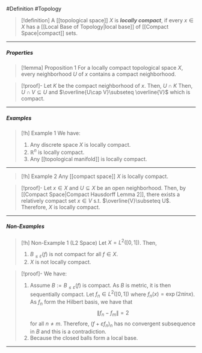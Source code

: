 #Definition #Topology 

> [!definition]
> A [[topological space]] $X$ is ***locally compact***, if every $x\in X$ has a [[Local Base of Topology|local base]] of [[Compact Space|compact]] sets.
---
##### Properties
> [!lemma] Proposition 1
> For a locally compact topological space $X$, every neighborhood $U$ of $x$ contains a compact neighborhood.

> [!proof]-
> Let $K$ be the compact neighborhood of $x$. Then, $U\cap K$
> Then, $U\cap V\subseteq U$ and $\overline{U\cap V}\subseteq \overline{V}$ which is compact.
---
##### Examples
> [!h] Example 1
> We have: 
> 1. Any discrete space $X$ is locally compact.
> 2. $\mathbb{R}^n$ is locally compact.
> 3. Any [[topological manifold]] is locally compact.
---
> [!h] Example 2
> Any [[compact space]] $X$ is locally compact.

> [!proof]-
> Let $x\in X$ and $U\subseteq X$ be an open neighborhood. Then, by [[Compact Space|Compact Hausdorff Lemma 2]], there exists a relatively compact set $x\in V$ s.t. $\overline{V}\subseteq U$. Therefore, $X$ is locally compact.
---
##### Non-Examples
> [!h] Non-Example 1 (L2 Space)
> Let $X=L^2([0,1])$. Then,
> 1. $B_{\leq\varepsilon}(f)$ is not compact for all $f\in X$.
> 2. $X$ is not locally compact.

> [!proof]-
> We have:
> 1. Assume $B:=B_{\leq \varepsilon}(f)$ is compact. As $B$ is metric, it is then sequentially compact. Let $f_{n}\in L^2([0,1])$ where $f_{n}(x)=\exp(2\pi i nx)$. As $f_{n}$ form the Hilbert basis, we have that $$\left\| f_{n}-f_{m} \right\| =2$$for all $n\neq m$. Therefore, $(f+\varepsilon f_{n})_{n}$ has no convergent subsequence in $B$ and this is a contradiction.
> 2. Because the closed balls form a local base.
---
